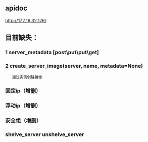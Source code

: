 ## apidoc
   http://172.16.32.176/
## 目前缺失：
   ### 1 server_metadata [post\put\put\get]
   ### 2 create_server_image(server, name, metadata=None)
       通过实例创建镜像
   ### 固定ip（增删）
   ### 浮动ip（增删）
   ### 安全组（增删）
   ### shelve_server unshelve_server